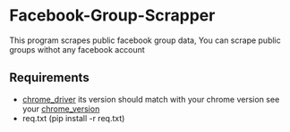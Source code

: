 # Facebook-Group-Scrapper

This program scrapes public facebook group data, You can scrape public groups withot any facebook account

## Requirements
- [chrome_driver](https://chromedriver.chromium.org/downloads) its version should match with your chrome version 
see your [chrome_version](chrome://version/)
- req.txt  (pip install -r req.txt)
